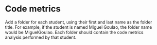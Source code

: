 # Code metrics
Add a folder for each student, using their first and last name as the folder title. 
For example, if the student is named Miguel Goulao, the folder name would be MiguelGoulao.
Each folder should contain the code metrics analysis performed by that student.
